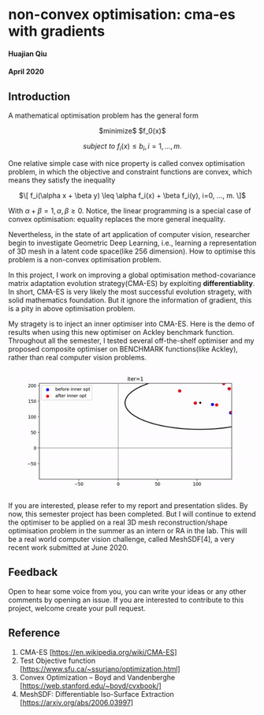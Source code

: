 # non-convex optimisation: cma-es with gradients
#### Huajian Qiu
#### April 2020


## Introduction
A mathematical optimisation problem has the general form 

<div align="center"> 
  $minimize$ $f_0(x)$ 
  
  $subject$ $to$ $f_i(x) \leq b_i, i=1, ..., m.$
</div>

One relative simple case with nice property is called convex optimisation problem, in which the objective and constraint functions are convex, which means they satisfy the inequality

<div align="center"> 
$\[ f_i(\alpha x + \beta y) \leq \alpha f_i(x) + \beta f_i(y), i=0, ..., m. \]$
</div> 
  
With $\alpha + \beta = 1, \alpha, \beta \geq 0$. Notice, the linear programming is a special case of convex optimisation: equality replaces the more general inequality.

Nevertheless, in the state of art application of computer vision, researcher begin to investigate Geometric Deep Learning, i.e., learning a representation of 3D mesh in a latent code space(like 256 dimension). How to optimise this problem is a non-convex optimisation problem. 


In this project, I work on improving a global optimisation method-covariance matrix adaptation evolution strategy(CMA-ES) by exploiting **differentiablity**. In short, CMA-ES is very likely the most successful evolution stragety, with solid mathematics foundation. But it ignore the information of gradient, this is a pity in above optimisation problem. 

My stragety is to inject an inner optimiser into CMA-ES. Here is the demo of results when using this new optimiser on Ackley benchmark function.
Throughout all the semester, I tested several off-the-shelf optimiser and my proposed composite optimiser on BENCHMARK functions(like Ackley), rather than real computer vision problems.  

![cma-line](figures/cma-line-search.gif)

If you are interested, please refer to my report and presentation slides. By now, this semester project has been completed. But I will continue to extend the optimiser to be applied on a real 3D mesh reconstruction/shape optimisation problem in the summer as an intern or RA in the lab. This will be a real world computer vision challenge, called MeshSDF[4], a very recent work submitted at June 2020.


## Feedback
Open to hear some voice from you, you can write your ideas or any other comments by opening an issue. If you are interested to contribute to this project, welcome create your pull request.



## Reference

1. CMA-ES [https://en.wikipedia.org/wiki/CMA-ES]
2. Test Objective function [https://www.sfu.ca/~ssurjano/optimization.html]
3. Convex Optimization – Boyd and Vandenberghe [https://web.stanford.edu/~boyd/cvxbook/]
4. MeshSDF: Differentiable Iso-Surface Extraction [https://arxiv.org/abs/2006.03997]

